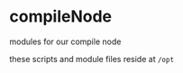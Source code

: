 compileNode
===========

modules for our compile node

these scripts and module files reside at `/opt`
